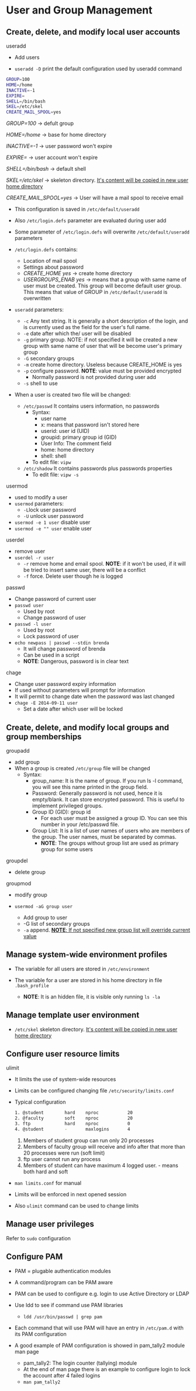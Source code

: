 # User and Group Management

## Create, delete, and modify local user accounts

useradd

* Add users

*  `useradd -D` print the default configuration used by useradd command

  ```bash
  GROUP=100
  HOME=/home
  INACTIVE=-1
  EXPIRE=
  SHELL=/bin/bash
  SKEL=/etc/skel
  CREATE_MAIL_SPOOL=yes
  ```

  *GROUP=100* -> defult group

  *HOME=/home* -> base for home directory

  *INACTIVE=-1* -> user password won't expire

  *EXPIRE=* -> user account won't expire

  *SHELL=/bin/bash* -> default shell

  *SKEL=/etc/skel* -> skeleton directory. <u>It's content will be copied in new user home directory</u>

  *CREATE_MAIL_SPOOL=yes* -> User will have a mail spool to receive email

* This configuration is saved in  `/etc/default/useradd`

* Also  `/etc/login.defs` parameter are evaluated during user add

* Some parameter of `/etc/login.defs` will overwrite `/etc/default/useradd` parameters

* `/etc/login.defs` contains:

  * Location of mail spool
  * Settings about password
  * *CREATE_HOME   yes* -> create home directory
  * *USERGROUPS_ENAB  yes* -> means that a group with same name of user must be created. This group will become default user group. This means that value of GROUP in `/etc/default/useradd` is overwritten

* `useradd` parameters:

  * `-c` Any text string. It is generally a short description of the login, and is currently used as the field for the user's full name.
  * `-e` date after which the/ user will be disabled
  * `-g` primary group. NOTE: if not specified it will be created a new group with same name of user that will be become user's primary group
  * `-G` secondary groups
  * `-m` create home directory. Useless because CREATE_HOME is yes
  * `-p` configure password. **NOTE**: value must be provided encrypted
    * Normally password is not provided during user add
  * `-s` shell to use

* When a user is created two file will be changed:

  * `/etc/passwd` It contains users information, no passwords
    * Syntax:  
      * user name
      * x: means that password isn't stored here
      * userid: user id (UID) 
      * groupid: primary group id (GID)
      * User Info: The comment field
      * home: home directory
      * shell: shell
    * To edit file: `vipw`
  * `/etc/shadow` It contains passwords plus passwords properties
    * To edit file: `vipw -s`



usermod

* used to modify a user
* `usermod` parameters:
  * `-L`lock user password
  * `-U` unlock user password
* `usermod -e 1 user` disable user
* `usermod -e "" user` enable user



userdel

* remove user
* `userdel -r user`
  * `-r` remove home and email spool. **NOTE**: if it won't be used, if it will be tried to insert same user, there will be a conflict
  * `-f` force. Delete user though he is logged



passwd

* Change password of current user
* `passwd user`
  * Used by root
  * Change password of user
* `passwd -l user`
  * Used by root
  * Lock password of user
* `echo newpass | passwd --stdin brenda`
  * It will change password of brenda
  * Can be used in a script
  * **NOTE**: Dangerous, password is in clear text



chage

* Change user password expiry information
* If used without parameters will prompt for information
* It will permit to change date when the password was last changed
* `chage -E 2014-09-11 user`
  * Set a date after which user will be locked



## Create, delete, and modify local groups and group memberships

groupadd

* add group
* When a group is created `/etc/group` file will be changed
  * Syntax:
    * group_name: It is the name of group. If you run ls -l command, you will see this name printed in the group field.
    * Password: Generally password is not used, hence it is empty/blank. It can store encrypted password. This is useful to implement privileged groups.
    * Group ID (GID): group id
      * For each user must be assigned a group ID. You can see this number in your /etc/passwd file.
    * Group List: It is a list of user names of users who are members of the group. The user names, must be separated by commas.
      * **NOTE**: The groups without group list are used as primary group for some users



groupdel

* delete group



groupmod

* modify group



* `usermod -aG group user`
  * Add group to user
  * -G list of secondary groups
  * `-a` append. <u>**NOTE**: If not specified new group list will override current value</u>



## Manage system-wide environment profiles

* The variable for all users are stored in `/etc/environment` 

* The variable for a user are stored in his home directory in file `.bash_profile`
  * **NOTE**: It is an hidden file, it is visible only running `ls -la`

## Manage template user environment

* `/etc/skel` skeleton directory. <u>It's content will be copied in new user home directory</u>

## Configure user resource limits

ulimit

* It limits the use of system-wide resources

* Limits can be configured changing file `/etc/security/limits.conf`

* Typical configuration

  ```bash
  1. @student        hard    nproc           20
  2. @faculty        soft    nproc           20
  3. ftp             hard    nproc           0
  4. @student        -       maxlogins       4
  
  ```

  1. Members of student group can run only 20 processes
  2. Members of faculty group will receive and info after that more than 20 processes were run (soft limit)
  3. ftp user cannot run any process
  4. Members of student can have maximum 4 logged user. - means both hard and soft

* `man limits.conf` for manual

* Limits will be enforced in next opened session
* Also `ulimit` command can be used to change limits

## Manage user privileges

Refer to `sudo` configuration

## Configure PAM

* PAM = plugable authentication modules
* A command/program can be PAM aware
* PAM can be used to configure e.g. login to use Active Directory or LDAP
* Use ldd to see if command use PAM libraries
  * `ldd /usr/bin/passwd | grep pam`

* Each command that will use PAM will have an entry in `/etc/pam.d` with its PAM configuration
* A good example of PAM configuration is showed in pam_tally2 module man page
  * pam_tally2: The login counter (tallying) module
  * At the end of man page there is an example to configure login to lock the account after 4 failed logins
  * `man pam_tally2`